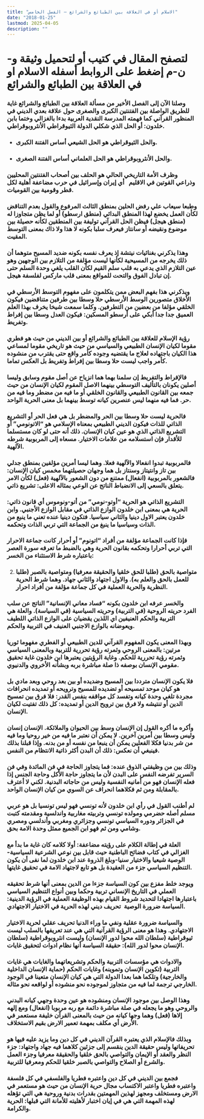 ```yaml
---
title: "الاسلام أو في العلاقة بين الطبائع والشرائع – الفصل الخامس"
date: "2018-01-25"
lastmod: 2025-04-05
description: ""
---
```

# **لتصفح المقال في كتيب أو لتحميل وثيقة و-ن-م إضغط على الروابط أسفله** **الاسلام او في العلاقة بين الطبائع والشرائع**

### وصلنا الآن إلى الفصل الأخير من مسألة العلاقة بين الطبائع والشرائع غاية للطريق الواصلة بين الفتنتين الكبرى والصغرى حول علاقة بعدي الديني في المنظور القرآني كما فهمته المدرسة النقدية العربية بدءا بالغزالي وختما بابن خلدون: أو الحل الذي شكلي الدولة الثيوقراطي الأنثروبوقراطي.

* ### والحل الثيوقراطي هو الحل الشيعي أساس الفتنة الكبرى.
* ### والحل الأنثروبوقراطي هو الحل العلماني أساس الفتنة الصغرى.

### وظرف الأمة التاريخي الحالي هو الحلف بين أصحاب الفتنتين المحليين وذراعي القوتين في الاقليم   أي إيران وإسرائيل في حرب مضاعفة أهلية لكل قطر وقومية بين القوميات.

### وطبعا سيعاب علي رفض الحلين بمنطق الثالث المرفوع والقول بعدم التناقض لكأن العمل يخضع لهذا المنطق البدائي (منطق ارسطو) أو لما يظن متجاوزا له (منطق هيجل) فيظن الحل القرآني توليفة بين المنطقين لكأنه حصيلة بين موضوع ونقيضه أو سانتاز فيعرف سلبا بكونه لا هذا ولا ذاك بمعنى التوسط المقيت.

### وهذا يذكرني بغنائيات نيتشة إذ يعرف نفسه بكونه ضديد المسيح متوهما أن ذلك يخرجه من المسيحية لكأنها ليست مؤلفة من التلازم بين الوجهين وهو عين التلازم الذي يدعي به قلب سلم القيم لكأن القلب يلغي وحدة السلم حتى إن تبادل الفوق والتحت للمواقع بمعنى قلب ماركس لفلسفة هيجل.

### ويذكرني هذا بفهم البعض ممن يتكلمون على مفهوم التوسط الأرسطي في الأخلاق متصورين الوسط الأرسطي حلا وسطا بين طرفين متناقضين فيكون الخلقي مؤلفا من بعضين من التطرفين. وكلما سمعت شيخا يخرف بهذا العلم العميق جدا جدا أبكي على أرسطو المسكين: فيكون العدل وسطا بين إفراط وتفريط.

### رؤية الإسلام للعلاقة بين الطبائع والشرائع أو بين الديني من حيث هو فطري مقوما لكيان الإنسان الطبيعي والسياسي من حيث هو تاريخي مقوما لمساعي هذا الكيان باجتهاده لعلاج ما يقتضيه وجوده كأمر واقع حتى يقترب من منشوده كأمر واجب ليست حلا وسطا بين إفراط وتفريط بل العكس تماما.

### فالإفراط والتفريط إن سلمنا بهما هما انزياح عن أصل مقوم وسابق وليسا أصلين يكونان بالتأليف التوسطي بينهما الاصل المقوم لكيان الإنسان من حيث جمعه بين القانون الطبيعي والقانون الخلقي أو ما فيه من مضطر وما فيه من حر. فما فيه منهما ليس عنصرين كيانه توسط بينهما بل معنى الحرية الواحد.

### فالحرية ليست حلا وسطا بين الحر والمضطر بل هي فعل الحر أو التشريع الذاتي للذات فيكون الديني الطبيعي بمعناه الإسلامي هو “الاتونومي” أو التشريع الذاتي الذي هو عين كيان الإنسان. ذلك أنه حتى لو كان مستسلما للأقدار فإن استسلامه من علامات الاختيار. مسعاه إلى المربوبية شرطه الآلهية.

### فالمربوبية تبدوا انفعالا والآلهية فعلا. وهما ليسا أمرين مؤلفين بمنطق جدلي بين تاز وانتيتاز وسنتاز بل هما وجهان حصيلتهما مخمس كيان الإنسان: فالشعور بالمربوبية (انفعال) ممتنع من دون الشعور بالآلهية (فعل) لكأن الامر يتعلق بالسعي إلى الانضباط الناتج عن الوعي بمثاله الاعلى: تشريع ذاتي.

### التشريع الذاتي هو الحرية “أوتو-نومي” من أتو-ونوموس أي قانون ذاتي: الحرية هي بمعنى ابن خلدون الوازع الذاتي في مقابل الوازع الأجنبي. وابن خلدون يعتبر الاول دينيا والثاني سياسيا. فتكون دينيا عنده تعني ما ينبع من الذات وسياسيا ما ينبغ من الجماعة التي تربي الذات وتحكمه.

### فإذا كانت الجماعة مؤلفة من أفراد “اتونوم” أو أحرار كانت جماعة الاحرار التي تربي أحرارا وتحكمه بقانون الحرية وهي بالضبط ما تعرفه سورة العصر باعتباره شرط الاستثناء من الخسر:

2. ### متواصية بالحق (طلبا للحق خلقيا والحقيقة معرفيا) ومتواصية بالصبر (طلبا للعمل بالحق والعلم به). والاول اجتهاد والثاني جهاد. وهما شرط الحرية النظرية والحرية العملية في كل جماعة مؤلفة من أفراد احرار.

### والخسر عرفه ابن خلدون بكونه “فساد معاني الإنسانية” الناتج عن سلب الفرد حريته الروحية (في التربية) وحريته السياسية (في السياسة). والعلة هي التربية والحكم العنيفين اي اللذين يقضيان على الوازع الذاتي اللطيف ويعوضانه بالوازع الاجنبي العنيف في التربية والحكم.

### وبهذا المعنى يكون المفهوم القرآني للدين الطبيعي أو الفطري مفهوما ثوريا مرتين: بالمعنى الروحي وثمرته رؤية تحررية للتربية وبالمعنى السياسي وثمرته رؤية تحررية للحكم. وغاية الرؤيتين يعتبرها ابن خلدون غاية تحقيق مقومي الإنسان بوصفه ذا صلة مباشرة بربه وبشأنه الأخروي والدنيوي.

### فلا يكون الإنسان مترددا بين المسيح وضديده أو بين بعد روحي وبعد مادي بل هو كيان موحد تمسيحه أو تضديده للمسيح وترويحه أو تمديده انحرافات مجردة تلغي وحدة كيانه وتفسد كل مواقفه بنفس القدر: فلا فرق بين تمسيح الدين أو تنتيشه ولا فرق بين ترويح الدين أو تمديده: كل ذلك تفتيت لكيان الإنسان.

### وأكره ما أكره القول إن الإنسان وسط بين الحيوان والملائكة. الإنسان إنسان وليس وسطا بين أمرين آخرين. لا يمكن أن نعتبر ما فيه من خير روحيا وما فيه من شر بدنيا فكلا الفعلين يمكن أن ينبعا من نفسه أو من بدنه. وإذا قبلنا بذلك فينبغي أن نعكس: ذلك أن البدن أكثر ذاتية الانتظام من النفس.

### وذلك بين من وظيفتي الذوق عنده: فما يتجاوز الحاجة في فن المائدة وفي فن السرير تفرضه النفس على البدن لأن ما يتجاوز حاجة الأكل وحاجة الجنس إذا فعله الإنسان فهو من أمانيه النفسية وليس من حاجاته البدنية. لكني لا أعترف بالمقابلة ومن ثم فكلاهما انحراف عن السوي من كيان الإنسان الواحد.

### لم أطنب القول في رأي ابن خلدون لأنه تونسي فهو ليس تونسيا بل هو عربي مسلم أصله حضرمي ومولده تونسي وتربيته مغاربية واندلسية ومقدمته كتبت في الجزائر ودوره السياسي تونسي وجزائري ومغربي وأندلسي ومصري وشامي ومن ثم فهو ابن الجميع ممثل وحدة الامة بحق.

### العلة في إطالة الكلام على رؤيته مضاعفة: أولا كلامه كان غاية ما بدأ مع الغزالي في كتاب فضائح الباطنية حيث قابل بين نوعي الشرعية السياسية-الوصية شيعيا والاختيار سنيا-وبلغ الذروة عند ابن خلدون لما نفى أن يكون التنظيم السياسي جزء من العقيدة بل هو تابع لاجتهاد الامة في تحقيق غايتها.

### ويوجد خلط مفزع بين كون السياسة جزءا من الدين بمعنى أنها شرط تحقيقه العملي في التاريخ الإنساني تربية وحكما وبين أنواع التنظيم السياسي باعتبارها اجتهادا لتحديد شروط القيام بهذه الوظيفة العملية في الرؤية الدينية: السياسة ضرورة الوصية  تحريف ديني لهذه الحرية في الاختيار الاجتهادي.

### والسياسة ضرورة عقلية ونفي ما وراء الدنيا تحريف عقلي لحرية الاختيار الاجتهادي. وهذا هو معنى الرؤية القرآنية التي هي عند تعريفها بالسلب ليست ثيوقراطية (سلطان الله محوا لدور الإنسان) وليست انثروبوقراطية (سلطان الإنسان محوا لدور الله): حقيقة السياسة أنها نظام ادوات لتحقيق غايات.

### والادوات هي مؤسسات التربية والحكم وتشريعاتهما والغايات هي غايات التربية (تكوين الإنسان وتموينه) وغايات الحكم (حماية الإنسان الداخلية والخارجية) وتلكما هما بعدا الدولة التي هي كيان الإنسان متعينا في الوجود الخارجي ترجمة لما فيه من متجاوز لموجوده نحو منشوده أو لواقعه نحو مثاله.

### وهذا الوصل بين موجود الإنسان ومنشوده هو عين وحدة وجهي كيانه البدني والروحي وهو ما يجعله في صلة مباشرة دائمة مع ربه مربوبا (انفعال) ومع إلهه إلاها (فعل) وهما وجها كيانه من حيث بالمعنى القرآن خليفة مستعمر في الأرض أي مكلف بمهمة تعمير الارض بقيم الاستخلاف.

### وبذلك فالإسلام الذي يعتبره القرآن الديني في كل دين وما يزيد عليه فيها هو تحريفاتها وليس حقيقة الدين ينقسم إلى جزئين كلاهما فيه جهاد واجتهاد: جزء النظر والعقد أو الإيمان والتواصي بالحق خلقيا والحقيقة معرفيا وجزء العمل والشرع أو الصلاح والتواصي بالصبر خلقيا للحكم ومعرفيا للتربية.

### فجمع بين الديني في كل دين واعتبره فطريا والفلسفي في كل فلسفة واعتبره فطريا واعتبر الاكتساب مجال حرية الإنسان من حيث هو مستعمر في الارض ومستخلف ومجهز لهذين المهمتين بقدرات بدنية وروحية هي التي تؤهله لهذه المهمة التي هي في إيان اختبار لأهليته للأمانة التي قبلها: الحرية والكرامة.

###
